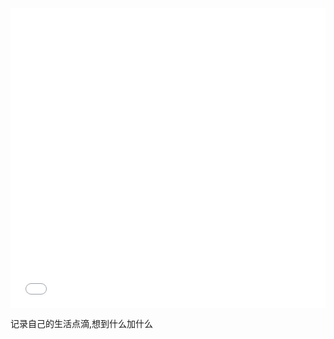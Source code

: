 <iframe id="B-Video" src="//player.bilibili.com/player.html?aid=253158803&bvid=BV1pW411A7a5&cid=485549535&page=1" scrolling="no" border="0" frameborder="no" framespacing="0" allowfullscreen="true" width="100%" height="480"> </iframe>


记录自己的生活点滴,想到什么加什么

